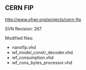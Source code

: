 ## CERN FIP

http://www.ohwr.org/projects/cern-fip

SVN Revision: 267

Modified files:
- nanofip.vhd
- wf_model_constr_decoder.vhd
- wf_consumption.vhd
- wf_cons_bytes_processor.vhd
